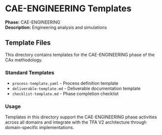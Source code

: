 # CAE-ENGINEERING Templates

**Phase:** CAE-ENGINEERING  
**Description:** Engineering analysis and simulations

## Template Files

This directory contains templates for the CAE-ENGINEERING phase of the CAx methodology.

### Standard Templates

- `process-template.yaml` - Process definition template
- `deliverable-template.md` - Deliverable documentation template  
- `checklist-template.md` - Phase completion checklist

### Usage

Templates in this directory support the CAE-ENGINEERING phase activities across all domains
and integrate with the TFA V2 architecture through domain-specific implementations.
